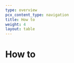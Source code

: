 ```yaml
---
type: overview
pcx_content_type: navigation
title: How to
weight: 4
layout: table
---
```


# How to
